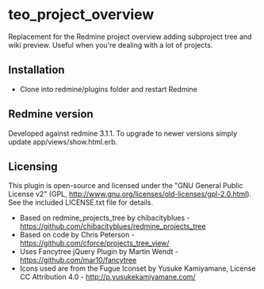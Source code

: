# teo_project_overview

Replacement for the Redmine project overview adding subproject tree and wiki preview.
Useful when you're dealing with a lot of projects.

## Installation

- Clone into redmine/plugins folder and restart Redmine

## Redmine version

Developed against redmine 3.1.1. To upgrade to newer versions simply update app/views/show.html.erb.

## Licensing

This plugin is open-source and licensed under the "GNU General Public License v2" (GPL, http://www.gnu.org/licenses/old-licenses/gpl-2.0.html). See the included LICENSE.txt file for details.

- Based on redmine_projects_tree by chibacityblues - https://github.com/chibacityblues/redmine_projects_tree
- Based on code by Chris Peterson - https://github.com/cforce/projects_tree_view/
- Uses Fancytree jQuery Plugin by Martin Wendt - https://github.com/mar10/fancytree
- Icons used are from the Fugue Iconset by Yusuke Kamiyamane, License CC Attribution 4.0 - http://p.yusukekamiyamane.com/